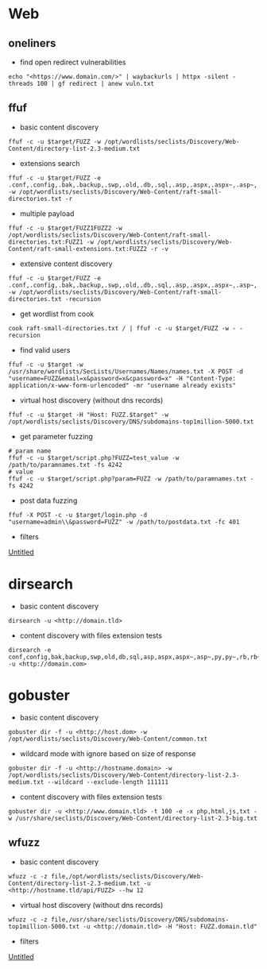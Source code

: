 # Web

## oneliners

- find open redirect vulnerabilities

```
echo "<https://www.domain.com/>" | waybackurls | httpx -silent -threads 100 | gf redirect | anew vuln.txt

```

## ffuf

- basic content discovery

```
ffuf -c -u $target/FUZZ -w /opt/wordlists/seclists/Discovery/Web-Content/directory-list-2.3-medium.txt

```

- extensions search

```
ffuf -c -u $target/FUZZ -e .conf,.config,.bak,.backup,.swp,.old,.db,.sql,.asp,.aspx,.aspx~,.asp~,.py,.py~,.rb,.rb~,.php,.php~,.bak,.bkp,.cache,.cgi,.conf,.csv,.html,.inc,.jar,.js,.json,.jsp,.jsp~,.lock,.log,.rar,.old,.sql,.sql.gz,.sql.zip,.sql.tar.gz,.sql~,.swp,.swp~,.tar,.tar.bz2,.tar.gz,.txt,.wadl,.zip,.log,.xml,.js,.json,.jpg,.jpeg,.png,.gif,.bmp -w /opt/wordlists/seclists/Discovery/Web-Content/raft-small-directories.txt -r

```

- multiple payload

```
ffuf -c -u $target/FUZZ1FUZZ2 -w /opt/wordlists/seclists/Discovery/Web-Content/raft-small-directories.txt:FUZZ1 -w /opt/wordlists/seclists/Discovery/Web-Content/raft-small-extensions.txt:FUZZ2 -r -v

```

- extensive content discovery

```
ffuf -c -u $target/FUZZ -e .conf,.config,.bak,.backup,.swp,.old,.db,.sql,.asp,.aspx,.aspx~,.asp~,.py,.py~,.rb,.rb~,.php,.php~,.bak,.bkp,.cache,.cgi,.conf,.csv,.html,.inc,.jar,.js,.json,.jsp,.jsp~,.lock,.log,.rar,.old,.sql,.sql.gz,.sql.zip,.sql.tar.gz,.sql~,.swp,.swp~,.tar,.tar.bz2,.tar.gz,.txt,.wadl,.zip,.log,.xml,.js,.json,.jpg,.jpeg,.png,.gif,.bmp -w /opt/wordlists/seclists/Discovery/Web-Content/raft-small-directories.txt -recursion

```

- get wordlist from cook

```
cook raft-small-directories.txt / | ffuf -c -u $target/FUZZ -w - -recursion

```

- find valid users

```
ffuf -c -u $target -w /usr/share/wordlists/SecLists/Usernames/Names/names.txt -X POST -d "username=FUZZ&email=x&password=x&cpassword=x" -H "Content-Type: application/x-www-form-urlencoded" -mr "username already exists"

```

- virtual host discovery (without dns records)

```
ffuf -c -u $target -H "Host: FUZZ.$target" -w /opt/wordlists/seclists/Discovery/DNS/subdomains-top1million-5000.txt

```

- get parameter fuzzing

```
# param name
ffuf -c -u $target/script.php?FUZZ=test_value -w /path/to/paramnames.txt -fs 4242
# value
ffuf -c -u $target/script.php?param=FUZZ -w /path/to/paramnames.txt -fs 4242

```

- post data fuzzing

```
ffuf -X POST -c -u $target/login.php -d "username=admin\\&password=FUZZ" -w /path/to/postdata.txt -fc 401

```

- filters

[Untitled](Web%20a9ef4e34057c43caa1b258ad73e70ee3/Untitled%20Database%2075ec07f3915e487ca4b736a90855ae7b.csv)

# dirsearch

- basic content discovery

```
dirsearch -u <http://domain.tld>

```

- content discovery with files extension tests

```
dirsearch -e conf,config,bak,backup,swp,old,db,sql,asp,aspx,aspx~,asp~,py,py~,rb,rb~,php,php~,bak,bkp,cache,cgi,conf,csv,html,inc,jar,js,json,jsp,jsp~,lock,log,rar,old,sql,sql.gz,sql.zip,sql.tar.gz,sql~,swp,swp~,tar,tar.bz2,tar.gz,txt,wadl,zip,log,xml,js,json -u <http://domain.com>

```

# gobuster

- basic content discovery

```
gobuster dir -f -u <http://host.dom> -w /opt/wordlists/seclists/Discovery/Web-Content/common.txt

```

- wildcard mode with ignore based on size of response

```
gobuster dir -f -u <http://hostname.domain> -w /opt/wordlists/seclists/Discovery/Web-Content/directory-list-2.3-medium.txt --wildcard --exclude-length 111111

```

- content discovery with files extension tests

```
gobuster dir -u <http://www.domain.tld> -t 100 -e -x php,html,js,txt -w /usr/share/seclists/Discovery/Web-Content/directory-list-2.3-big.txt

```

## wfuzz

- basic content discovery

```
wfuzz -c -z file,/opt/wordlists/seclists/Discovery/Web-Content/directory-list-2.3-medium.txt -u <http://hostname.tld/api/FUZZ> --hw 12

```

- virtual host discovery (without dns records)

```
wfuzz -c -z file,/usr/share/seclists/Discovery/DNS/subdomains-top1million-5000.txt -u <http://domain.tld> -H "Host: FUZZ.domain.tld"

```

- filters

[Untitled](Web%20a9ef4e34057c43caa1b258ad73e70ee3/Untitled%20Database%2003ccd7cd6d8746edbfb16de39cad4c7e.csv)
